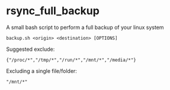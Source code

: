 # rsync_full_backup
A small bash script to perform a full backup of your linux system

    backup.sh <origin> <destination> [OPTIONS]

Suggested exclude:

    {"/proc/*","/tmp/*","/run/*","/mnt/*","/media/*"}

Excluding a single file/folder:

    "/mnt/*"